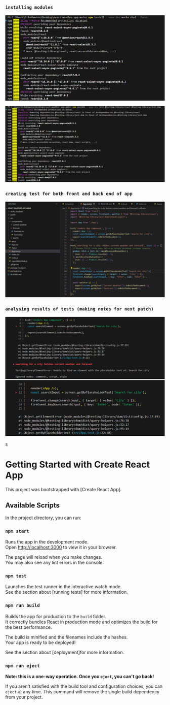 ### `installing modules`
![alt text](<Снимок экрана 1.png>)

![alt text](<Снимок экрана 2.png>)

### `creating test for both front and back end of app`
![alt text](<Снимок экрана 3.png>)

### `analysing results of tests (making notes for next patch)`
![alt text](<test_results 4.png>)
![alt text](<tests_results 5.png>)

s
# Getting Started with Create React App

This project was bootstrapped with [Create React App].

## Available Scripts

In the project directory, you can run:

### `npm start`

Runs the app in the development mode.\
Open [http://localhost:3000](http://localhost:3000) to view it in your browser.

The page will reload when you make changes.\
You may also see any lint errors in the console.

### `npm test`

Launches the test runner in the interactive watch mode.\
See the section about [running tests] for more information.

### `npm run build`

Builds the app for production to the `build` folder.\
It correctly bundles React in production mode and optimizes the build for the best performance.

The build is minified and the filenames include the hashes.\
Your app is ready to be deployed!

See the section about [deployment]for more information.

### `npm run eject`

**Note: this is a one-way operation. Once you `eject`, you can't go back!**

If you aren't satisfied with the build tool and configuration choices, you can `eject` at any time. This command will remove the single build dependency from your project.

